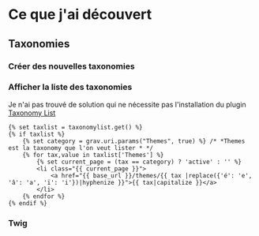 # Ce que j'ai découvert

## Taxonomies

### Créer des nouvelles taxonomies

### Afficher la liste des taxonomies

Je n'ai pas trouvé de solution qui ne nécessite pas l'installation du plugin [Taxonomy List](https://github.com/getgrav/grav-plugin-taxonomylist)

```
{% set taxlist = taxonomylist.get() %}
{% if taxlist %}
    {% set category = grav.uri.params("Themes", true) %} /* *Themes est la taxonomy que l'on veut lister * */
    {% for tax,value in taxlist['Themes'] %}
        {% set current_page = (tax == category) ? 'active' : '' %}
        <li class="{{ current_page }}">
            <a href="{{ base_url }}/themes/{{ tax |replace({'é': 'e', 'â': 'a', 'ï': 'i'})|hyphenize }}">{{ tax|capitalize }}</a>
        </li>
    {% endfor %}
{% endif %}
```


### Twig

